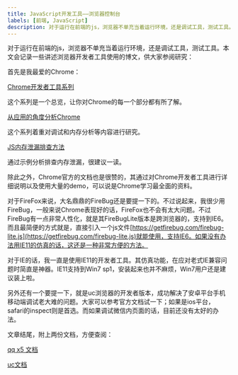 ```yaml
---
title: JavaScript开发工具——浏览器控制台
labels: [前端, JavaScript]
description: 对于运行在前端的js，浏览器不单充当着运行环境，还是调试工具，测试工具。本文会记录一些讲述浏览器开发者工具使用的博文，供大家参阅研究：
---
```


对于运行在前端的js，浏览器不单充当着运行环境，还是调试工具，测试工具。本文会记录一些讲述浏览器开发者工具使用的博文，供大家参阅研究：

首先是我最爱的Chrome：

[Chrome开发者工具系列](http://www.cnblogs.com/constantince/category/712675.html)

这个系列是一个总览，让你对Chrome的每一个部分都有所了解。

[从应用的角度分析Chrome](http://www.kazaff.me/tag/chrome/)

这个系列着重对调试和内存分析等内容进行研究。

[JS内存泄漏排查方法](http://frontenddev.org/link/js-memory-leak-screening-method-chrome-profiles.html)

通过示例分析排查内存泄漏，很建议一读。

除此之外，Chrome官方的文档也是很赞的，其通过对Chrome开发者工具进行详细说明以及使用大量的demo，可以说是Chrome学习最全面的资料。

对于FireFox来说，大名鼎鼎的FireBug还是要提一下的。不过说起来，我很少用FireBug，一般来说Chrome表现好的话，FireFox也不会有太大问题。不过FireBug有一点非常人性化，就是其FireBugLite版本是跨浏览器的，支持到IE6。而且最简便的方式就是，直接引入一个js文件[https://getfirebug.com/firebug-lite.js](https://getfirebug.com/firebug-lite.js)就能使用，支持IE6。如果没有办法用IE11的仿真的话，这还是一种非常方便的方法。

对于IE的话，我一直是使用IE11的开发者工具。其仿真功能，在应对老式IE兼容问题时简直是神器。IE11支持到Win7 sp1，安装起来也并不麻烦，Win7用户还是建议装上啦。

另外还有一个要提一下，就是uc浏览器的开发者版本，成功解决了安卓平台手机移动端调试老大难的问题。大家可以参考官方文档试一下；如果是ios平台，safari的inspect则是首选。而如果调试微信内页面的话，目前还没有太好的办法。

文章结尾，附上两份文档，方便查阅：

[qq x5 文档](http://open.mb.qq.com/doc?id=1201)

[uc文档](http://www.uc.cn/business/developer/)
